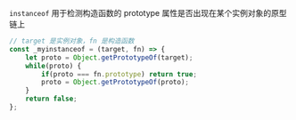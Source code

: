 `instanceof` 用于检测构造函数的 prototype 属性是否出现在某个实例对象的原型链上

```JavaScript
// target 是实例对象，fn 是构造函数
const _myinstanceof = (target, fn) => {
    let proto = Object.getPrototypeOf(target);
    while(proto) {
        if(proto === fn.prototype) return true;
        proto = Object.getPrototypeOf(proto);
    }
    return false;
};
```